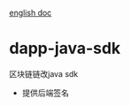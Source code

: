 [english doc](https://github.com/moongaminglib/columbus-java-sdk/tree/main/en)

# dapp-java-sdk

区块链链改java sdk

- 提供后端签名
